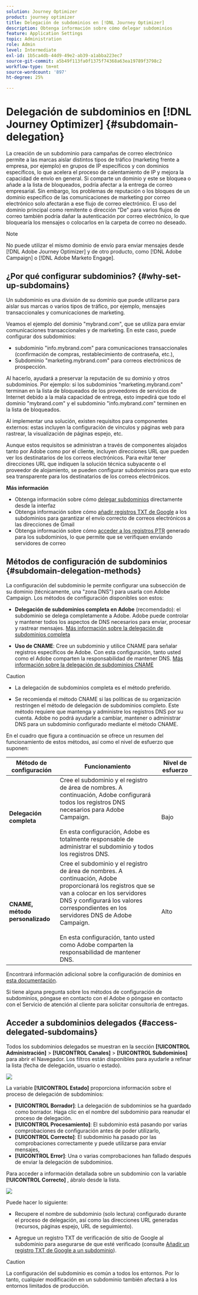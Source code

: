```yaml
---
solution: Journey Optimizer
product: journey optimizer
title: Delegación de subdominios en [!DNL Journey Optimizer]
description: Obtenga información sobre cómo delegar subdominios
feature: Application Settings
topic: Administration
role: Admin
level: Intermediate
exl-id: 1b5ca4db-44d9-49e2-ab39-a1abba223ec7
source-git-commit: a5b49f113fa0f1375f74368a63ea19789f3798c2
workflow-type: tm+mt
source-wordcount: '897'
ht-degree: 25%

---
```


# Delegación de subdominios en [!DNL Journey Optimizer] {#subdomain-delegation}

La creación de un subdominio para campañas de correo electrónico permite a las marcas aislar distintos tipos de tráfico (marketing frente a empresa, por ejemplo) en grupos de IP específicos y con dominios específicos, lo que acelera el proceso de calentamiento de IP y mejora la capacidad de envío en general. Si comparte un dominio y este se bloquea o añade a la lista de bloqueados, podría afectar a la entrega de correo empresarial. Sin embargo, los problemas de reputación o los bloques de un dominio específico de las comunicaciones de marketing por correo electrónico solo afectarán a ese flujo de correo electrónico. El uso del dominio principal como remitente o dirección &quot;De&quot; para varios flujos de correo también podría dañar la autenticación por correo electrónico, lo que bloquearía los mensajes o colocarlos en la carpeta de correo no deseado.

>[!NOTE]
>
>No puede utilizar el mismo dominio de envío para enviar mensajes desde [!DNL Adobe Journey Optimizer] y de otro producto, como [!DNL Adobe Campaign] o [!DNL Adobe Marketo Engage].

## ¿Por qué configurar subdominios? {#why-set-up-subdomains}

Un subdominio es una división de su dominio que puede utilizarse para aislar sus marcas o varios tipos de tráfico, por ejemplo, mensajes transaccionales y comunicaciones de marketing.

Veamos el ejemplo del dominio &quot;mybrand.com&quot;, que se utiliza para enviar comunicaciones transaccionales y de marketing. En este caso, puede configurar dos subdominios:

* subdominio &quot;info.mybrand.com&quot; para comunicaciones transaccionales (confirmación de compras, restablecimiento de contraseña, etc.),
* Subdominio &quot;marketing.mybrand.com&quot; para correos electrónicos de prospección.

Al hacerlo, ayudará a preservar la reputación de su dominio y otros subdominios. Por ejemplo: si los subdominios &quot;marketing.mybrand.com&quot; terminan en la lista de bloqueados de los proveedores de servicios de Internet debido a la mala capacidad de entrega, esto impedirá que todo el dominio &quot;mybrand.com&quot; y el subdominio &quot;info.mybrand.com&quot; terminen en la lista de bloqueados.

Al implementar una solución, existen requisitos para componentes externos: estas incluyen la configuración de vínculos y páginas web para rastrear, la visualización de páginas espejo, etc.

Aunque estos requisitos se administran a través de componentes alojados tanto por Adobe como por el cliente, incluyen direcciones URL que pueden ver los destinatarios de los correos electrónicos. Para evitar tener direcciones URL que indiquen la solución técnica subyacente o el proveedor de alojamiento, se pueden configurar subdominios para que esto sea transparente para los destinatarios de los correos electrónicos.

**Más información**

* Obtenga información sobre cómo [delegar subdominios](delegate-subdomain.md) directamente desde la interfaz
* Obtenga información sobre cómo [añadir registros TXT de Google](google-txt.md) a los subdominios para garantizar el envío correcto de correos electrónicos a las direcciones de Gmail
* Obtenga información sobre cómo [acceder a los registros PTR](ptr-records.md) generado para los subdominios, lo que permite que se verifiquen enviando servidores de correo

## Métodos de configuración de subdominios {#subdomain-delegation-methods}

La configuración del subdominio le permite configurar una subsección de su dominio (técnicamente, una &quot;zona DNS&quot;) para usarla con Adobe Campaign. Los métodos de configuración disponibles son estos:

* **Delegación de subdominios completa en Adobe** (recomendado): el subdominio se delega completamente a Adobe. Adobe puede controlar y mantener todos los aspectos de DNS necesarios para enviar, procesar y rastrear mensajes. [Más información sobre la delegación de subdominios completa](delegate-subdomain.md#full-subdomain-delegation)

* **Uso de CNAME**: Cree un subdominio y utilice CNAME para señalar registros específicos de Adobe. Con esta configuración, tanto usted como el Adobe comparten la responsabilidad de mantener DNS. [Más información sobre la delegación de subdominios CNAME](delegate-subdomain.md#cname-subdomain-delegation)

>[!CAUTION]
>
>* La delegación de subdominios completa es el método preferido.
>
>* Se recomienda el método CNAME si las políticas de su organización restringen el método de delegación de subdominios completo. Este método requiere que mantenga y administre los registros DNS por su cuenta. Adobe no podrá ayudarle a cambiar, mantener o administrar DNS para un subdominio configurado mediante el método CNAME.


En el cuadro que figura a continuación se ofrece un resumen del funcionamiento de estos métodos, así como el nivel de esfuerzo que suponen:

| Método de configuración | Funcionamiento | Nivel de esfuerzo |
|---|---|---|
| **Delegación completa** | Cree el subdominio y el registro de área de nombres. A continuación, Adobe configurará todos los registros DNS necesarios para Adobe Campaign.<br/><br/>En esta configuración, Adobe es totalmente responsable de administrar el subdominio y todos los registros DNS. | Bajo |
| **CNAME, método personalizado** | Cree el subdominio y el registro de área de nombres. A continuación, Adobe proporcionará los registros que se van a colocar en los servidores DNS y configurará los valores correspondientes en los servidores DNS de Adobe Campaign.<br/><br/>En esta configuración, tanto usted como Adobe comparten la responsabilidad de mantener DNS. | Alto |

Encontrará información adicional sobre la configuración de dominios en [esta documentación](https://experienceleague.adobe.com/docs/deliverability-learn/deliverability-best-practice-guide/additional-resources/product-specific-resources/campaign/ac-domain-name-setup.html).

Si tiene alguna pregunta sobre los métodos de configuración de subdominios, póngase en contacto con el Adobe o póngase en contacto con el Servicio de atención al cliente para solicitar consultoría de entregas.

## Acceder a subdominios delegados {#access-delegated-subdomains}

Todos los subdominios delegados se muestran en la sección **[!UICONTROL Administración]** > **[!UICONTROL Canales]** > **[!UICONTROL Subdominios]** para abrir el Navegador. Los filtros están disponibles para ayudarle a refinar la lista (fecha de delegación, usuario o estado).

![](assets/subdomain-list.png)

La variable **[!UICONTROL Estado]** proporciona información sobre el proceso de delegación de subdominios:

* **[!UICONTROL Borrador]**: La delegación de subdominios se ha guardado como borrador. Haga clic en el nombre del subdominio para reanudar el proceso de delegación.
* **[!UICONTROL Procesamiento]**: El subdominio está pasando por varias comprobaciones de configuración antes de poder utilizarlo,
* **[!UICONTROL Correcto]**: El subdominio ha pasado por las comprobaciones correctamente y puede utilizarse para enviar mensajes,
* **[!UICONTROL Error]**: Una o varias comprobaciones han fallado después de enviar la delegación de subdominios.

Para acceder a información detallada sobre un subdominio con la variable **[!UICONTROL Correcto]** , ábralo desde la lista.

![](assets/subdomain-delegated.png)

Puede hacer lo siguiente:

* Recupere el nombre de subdominio (solo lectura) configurado durante el proceso de delegación, así como las direcciones URL generadas (recursos, páginas espejo, URL de seguimiento).

* Agregue un registro TXT de verificación de sitio de Google al subdominio para asegurarse de que esté verificado (consulte [Añadir un registro TXT de Google a un subdominio](google-txt.md)).


>[!CAUTION]
>
>La configuración del subdominio es común a todos los entornos. Por lo tanto, cualquier modificación en un subdominio también afectará a los entornos limitados de producción.
